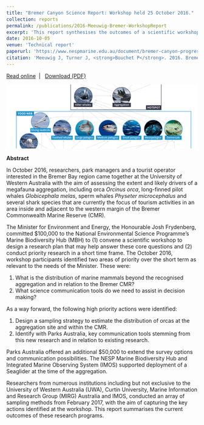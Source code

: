 ```yaml
---
title: "Bremer Canyon Science Report: Workshop held 25 October 2016."
collection: reports
permalink: /publications/2016-Meeuwig-Bremer-WorkshopReport
excerpt: 'This report synthesises the outcomes of a scientific workshop held at the University of Western Australia as part of the NESP Bremer Canyon EP2 Project.'
date: 2016-10-05
venue: 'Technical report'
paperurl: 'https://www.nespmarine.edu.au/document/bremer-canyon-progress-report'
citation: 'Meeuwig J, Turner J, <strong>Bouchet P</strong>. 2016. Bremer Canyon Science Report: Workshop held 25 October 2016. Report to the National Environmental Science Programme, Marine Biodiversity Hub, 27 p.'
---
```

<i class="fa fa-link" aria-hidden="true"></i> <a href="https://www.nespmarine.edu.au/document/bremer-canyon-progress-report"> Read online</a> &nbsp;<span>&#124;</span> &nbsp;<i class="fa fa-file-pdf-o" aria-hidden="true"></i> <a href="https://www.nespmarine.edu.au/system/files/Meeuwig%20et%20al%20Bremer%20Canyon%20Progress%20Report_Milestone%204%20FINAL_30Jun2017.pdf">  Download (PDF)</a>

<img src='/images/Meeuwig2016-Bremer-Workshop-hero.jpg'>
<br>

<strong>Abstract</strong>

In October 2016, researchers, park managers and a tourist operator interested in the Bremer Bay region came together at the University of Western Australia with the aim of assessing the extent and likely drivers of a megafauna aggregation, including orca <em>Orcinus orca</em>, long-finned pilot whales <em>Globicephala melas</em>, sperm whales <em>Physeter microcephalus</em> and several shark species that are currently the focus of tourism activities in an area inside and adjacent to the western margin of the Bremer Commonwealth Marine Reserve (CMR).

The Minister for Environment and Energy, the Honourable Josh Frydenberg, committed $100,000 to the National Environmental Science Programme’s Marine Biodiversity Hub (MBH) to (1) convene a scientific workshop to design a research plan that may help answer these core questions and (2) conduct priority research in a short time frame. The October 2016, workshop participants identified two areas of priority over the short term as relevant to the needs of the Minister. These were:

1. What is the distribution of marine mammals beyond the recognised aggregation and in relation to the Bremer CMR?
2. What science communication tools do we need to assist in decision making?

As a way forward, the following high priority actions were identified:

1. Design a sampling strategy to estimate the distribution of orcas at the aggregation site and within the CMR.
2. Identify with Parks Australia, key communication tools stemming from this new research and in relation to existing research.

Parks Australia offered an additional $50,000 to extend the survey options and communication possibilities. The NESP Marine Biodiversity Hub and Integrated Marine Observing System (IMOS) supported deployment of a Seaglider at the time of the aggregation.

Researchers from numerous institutions including but not exclusive to the University of Western Australia (UWA), Curtin University, Marine Information and Research Group (MIRG) Australia and IMOS, conducted an array of sampling methods from February 2017, with the aim of capturing the key actions identified at the workshop. This report summarises the current outcomes of these research programs.

